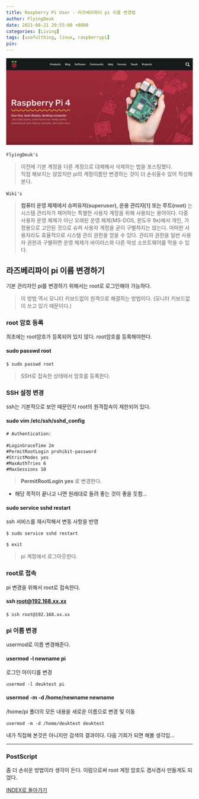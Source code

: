 ```yaml
---
title: Raspberry Pi User - 라즈베리파이 pi 이름 변경법
author: FlyingDeuk
date: 2021-08-21 20:55:00 +0800
categories: [Living]
tags: [usefulthing, linux, raspberrypi]
pin:
---
```


![pi](/img/living/pi/pi.jpg)

`FlyingDeuk's`
> 이전에 기본 계정을 다른 계정으로 대체해서 삭제하는 법을 포스팅했다. <br>
직접 해보지는 않았지만 pi의 계정이름만 변경하는 것이 더 손쉬울수 있어 작성해본다.

`Wiki's`
>**컴퓨터 운영 체제에서 슈퍼유저(superuser), 운용 관리자[1] 또는 루트(root)** 는 시스템 관리자가 제어하는 특별한 사용자 계정을 위해 사용되는 용어이다. 다중 사용자 운영 체제가 아닌 오래된 운영 체제(MS-DOS, 윈도우 9x)에서 개인, 가정용으로 고안된 것으로 슈퍼 사용자 계정을 굳이 구별하지는 않는다. 어떠한 사용자라도 효율적으로 시스템 관리 권한을 얻을 수 있다. 관리자 권한을 일반 사용자 권한과 구별하면 운영 체제가 바이러스와 다른 악성 소프트웨어를 막을 수 있다.

## 라즈베리파이 pi 이름 변경하기
기본 관리자인 pi를 변경하기 위해서는 root로 로그인해야 가능하다.
>이 방법 역시 모니터 키보드없이 원격으로 해결하는 방법이다. (모니터 키보드없이 쓰고 있기 때문이다.)

### root 암호 등록
최초에는 root암호가 등록되어 있지 않다. root암호를 등록해야한다.

#### sudo passwd root
```
$ sudo passwd root
```
>SSH로 접속한 상태에서 암호를 등록한다.

### SSH 설정 변경
ssh는 기본적으로 보안 때문인지 root의 원격접속이 제한되어 있다.

#### sudo vim /etc/ssh/sshd_config

```
# Authentication:

#LoginGraceTime 2m
#PermitRootLogin prohibit-password
#StrictModes yes
#MaxAuthTries 6
#MaxSessions 10
```
>**PermitRootLogin yes** 로 변경한다.

- 해당 목적이 끝나고 나면 원래대로 돌려 좋는 것이 좋을 듯함...

#### sudo service sshd restart
ssh 서비스를 재시작해서 변동 사항을 반영
```
$ sudo service sshd restart
```

```
$ exit
```
>pi 계정에서 로그아웃한다.

### root로 접속
pi 변경을 위해서 root로 접속한다.
#### ssh root@192.168.xx.xx
```
$ ssh root@192.168.xx.xx
```

### pi 이름 변경
usermod로 이름 변경해준다.

#### usermod -l newname pi
로그인 아이디를 변경
```
usermod -l deuktest pi
```

#### usermod -m -d /home/newname newname
/home/pi 폴더의 모든 내용을 새로운 이름으로 변경 및 이동
```
usermod -m -d /home/deuktest deuktest
```

내가 직접해 본것은 아니지만 검색의 결과이다. 다음 기회가 되면 해볼 생각임...

-----

### PostScript
좀 더 손쉬운 방법이라 생각이 든다. 이럼으로써 root 계정 암호도 겸사겸사 만들게도 되었다.



[INDEX로 돌아가기](/posts/RaspberryPi/)
